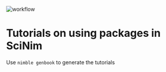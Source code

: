 ![workflow](https://github.com/SciNim/getting-started/actions/workflows/docs.yml/badge.svg)

# Tutorials on using packages in SciNim

Use ``nimble genbook`` to generate the tutorials

